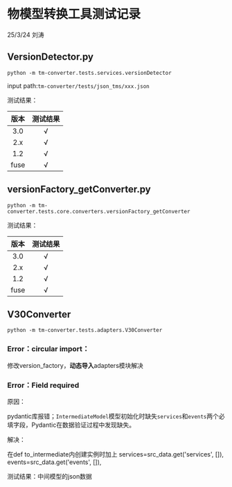 # 物模型转换工具测试记录

25/3/24 刘涛

## VersionDetector.py

`python -m tm-converter.tests.services.versionDetector`

input path:`tm-converter/tests/json_tms/xxx.json`

测试结果：

| 版本 | 测试结果 |
| :--: | :------: |
| 3.0  |    √     |
| 2.x  |    √     |
| 1.2  |    √     |
| fuse |    √     |

## versionFactory_getConverter.py

`python -m tm-converter.tests.core.converters.versionFactory_getConverter`

测试结果：

| 版本 | 测试结果 |
| :--: | :------: |
| 3.0  |    √     |
| 2.x  |    √     |
| 1.2  |    √     |
| fuse |    √     |

## V30Converter
`python -m tm-converter.tests.adapters.V30Converter`

### Error：circular import：

修改version_factory，**动态导入**adapters模块解决

### Error：Field required

原因：

pydantic库报错；`IntermediateModel`模型初始化时缺失`services`和`events`两个必填字段，Pydantic在数据验证过程中发现缺失。

解决：

在def to_intermediate内创建实例时加上        services=src_data.get('services', []),         events=src_data.get('events', []),

测试结果：中间模型的json数据


















